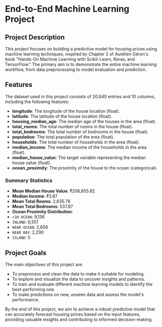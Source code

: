 # End-to-End Machine Learning Project

## Project Description

This project focuses on building a predictive model for housing prices using machine learning techniques, inspired by Chapter 2 of Aurélien Géron's book "Hands-On Machine Learning with Scikit-Learn, Keras, and TensorFlow." The primary aim is to demonstrate the entire machine learning workflow, from data preprocessing to model evaluation and prediction.

## Features

The dataset used in this project consists of 20,640 entries and 10 columns, including the following features:

-  **longitude**: The longitude of the house location (float).
-  **latitude**: The latitude of the house location (float).
-  **housing_median_age**: The median age of the houses in the area (float).
-  **total_rooms**: The total number of rooms in the house (float).
-  **total_bedrooms**: The total number of bedrooms in the house (float).
-  **population**: The total population of the area (float).
-  **households**: The total number of households in the area (float).
-  **median_income**: The median income of the households in the area (float).
-  **median_house_value**: The target variable representing the median house value (float).
-  **ocean_proximity**: The proximity of the house to the ocean (categorical).

### Summary Statistics

-  **Mean Median House Value**: ₹206,855.82
-  **Median Income**: ₹3.87
-  **Mean Total Rooms**: 2,635.76
-  **Mean Total Bedrooms**: 537.87
-  **Ocean Proximity Distribution**:
  - `<1H OCEAN`: 9,136
  - `INLAND`: 6,551
  - `NEAR OCEAN`: 2,658
  - `NEAR BAY`: 2,290
  - `ISLAND`: 5

## Project Goals

The main objectives of this project are:
-  To preprocess and clean the data to make it suitable for modeling.
-  To explore and visualize the data to uncover insights and patterns.
-  To train and evaluate different machine learning models to identify the best-performing one.
-  To make predictions on new, unseen data and assess the model's performance.

By the end of this project, we aim to achieve a robust predictive model that can accurately forecast housing prices based on the input features, providing valuable insights and contributing to informed decision-making.
